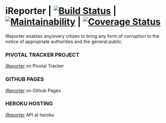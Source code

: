 # iReporter | [![Build Status](https://travis-ci.com/jngisiro/iReporter.svg?branch=api)](https://travis-ci.com/jngisiro/iReporter) | [![Maintainability](https://api.codeclimate.com/v1/badges/7e343f2eb9d78148d6ad/maintainability)](https://codeclimate.com/github/jngisiro/iReporter/maintainability) | [![Coverage Status](https://coveralls.io/repos/github/jngisiro/iReporter/badge.svg?branch=master)](https://coveralls.io/github/jngisiro/iReporter?branch=api)
 iReporter enables any/every citizen to bring any form of corruption to the notice of appropriate authorities and the general public.

### PIVOTAL TRACKER PROJECT
[iReporter](https://www.pivotaltracker.com/n/projects/2227309) on Pivotal Tracker

### GITHUB PAGES
[iReporter](https://jngisiro.github.io/) on Github Pages

### HEROKU HOSTING
[iReporter](http://i-reporter-app.herokuapp.com/api/v1/red_flags) API at heroku
